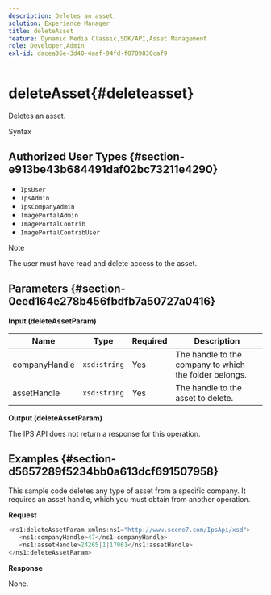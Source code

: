 ```yaml
---
description: Deletes an asset.
solution: Experience Manager
title: deleteAsset
feature: Dynamic Media Classic,SDK/API,Asset Management
role: Developer,Admin
exl-id: dacea36e-3d40-4aaf-94fd-f0709830caf9
---
```

# deleteAsset{#deleteasset}

Deletes an asset.

 Syntax 

## Authorized User Types {#section-e913be43b684491daf02bc73211e4290}

* `IpsUser` 
* `IpsAdmin` 
* `IpsCompanyAdmin` 
* `ImagePortalAdmin` 
* `ImagePortalContrib` 
* `ImagePortalContribUser`

>[!NOTE]
>
>The user must have read and delete access to the asset.

## Parameters {#section-0eed164e278b456fbdfb7a50727a0416}

**Input (deleteAssetParam)** 

|  Name  | Type  | Required  | Description  |
|---|---|---|---|
|  companyHandle  | `xsd:string`  | Yes  | The handle to the company to which the folder belongs.  |
|  assetHandle  | `xsd:string`  | Yes  | The handle to the asset to delete.  |

**Output (deleteAssetParam)**

The IPS API does not return a response for this operation.

## Examples {#section-d5657289f5234bb0a613dcf691507958}

This sample code deletes any type of asset from a specific company. It requires an asset handle, which you must obtain from another operation.

**Request** 

```java
<ns1:deleteAssetParam xmlns:ns1="http://www.scene7.com/IpsApi/xsd">
   <ns1:companyHandle>47</ns1:companyHandle>
   <ns1:assetHandle>24265|1|17061</ns1:assetHandle>
</ns1:deleteAssetParam>
```

**Response**

None.
